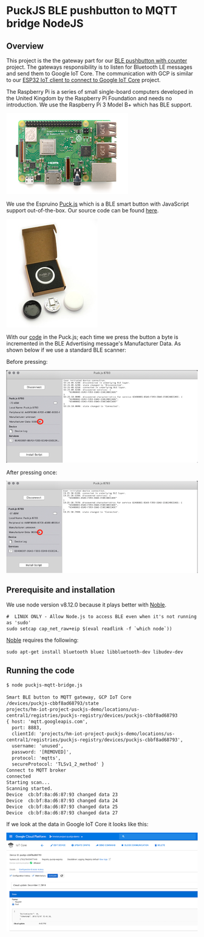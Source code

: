 # PuckJS BLE pushbutton to MQTT bridge NodeJS

## Overview

This project is the the gateway part for our [BLE pushbutton with counter]() project.
The gateways responsibility is to listen for Bluetooth LE messages and send them to Google IoT Core. The communication with GCP is similar to our [ESP32 IoT client to connect to Google IoT Core](https://github.com/HiMinds/himinds-iot-project-embedded-esp32-mongoose-gcp-iot-client) project.


The Raspberry Pi is a series of small single-board computers developed in the United Kingdom by the Raspberry Pi Foundation and needs no introduction. We use the Raspberry Pi 3 Model B+ which has BLE support.

![alt text](pic/rbpi.png)

We use the Espruino [Puck.js](https://www.espruino.com/Puck.js) which is a BLE smart button with JavaScript support out-of-the-box. Our source code can be found [here](https://github.com/HiMinds/himinds-iot-project-embedded-sensor-pushbutton-ble/tree/master/puckjs-code/src).

![alt text](pic/box_and_parts.jpg)

With our [code](https://github.com/HiMinds/himinds-iot-project-embedded-sensor-pushbutton-ble/tree/master/puckjs-code/src) in the Puck.js; each time we press the button a byte is incremented in the BLE Advertising message's Manufacturer Data. As shown below if we use a standard BLE scanner:

Before pressing:

![alt text](pic/d.png)

After pressing once:

![alt text](pic/e.png)

## Prerequisite and installation

We use node version v8.12.0 because it plays better with [Noble](https://www.npmjs.com/package/noble).

```
#  LINUX ONLY - Allow Node.js to access BLE even when it's not running as 'sudo'
sudo setcap cap_net_raw+eip $(eval readlink -f `which node`))
```

[Noble](https://www.npmjs.com/package/noble) requires the following:

```
sudo apt-get install bluetooth bluez libbluetooth-dev libudev-dev
```

## Running the code


```
$ node puckjs-mqtt-bridge.js 

Smart BLE button to MQTT gateway, GCP IoT Core 
/devices/puckjs-cbbf8ad68793/state
projects/hm-iot-project-puckjs-demo/locations/us-central1/registries/puckjs-registry/devices/puckjs-cbbf8ad68793
{ host: 'mqtt.googleapis.com',
  port: 8883,
  clientId: 'projects/hm-iot-project-puckjs-demo/locations/us-central1/registries/puckjs-registry/devices/puckjs-cbbf8ad68793',
  username: 'unused',
  password: '[REMOVED]',
  protocol: 'mqtts',
  secureProtocol: 'TLSv1_2_method' }
Connect to MQTT broker
connected
Starting scan...
Scanning started.
Device  cb:bf:8a:d6:87:93 changed data 23
Device  cb:bf:8a:d6:87:93 changed data 24
Device  cb:bf:8a:d6:87:93 changed data 25
Device  cb:bf:8a:d6:87:93 changed data 27

```

If we look at the data in Google IoT Core it looks like this:


![alt text](pic/iot-core.png)



